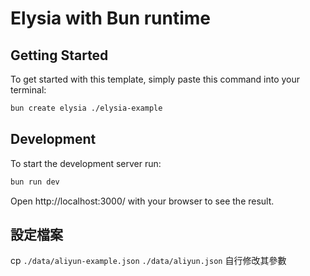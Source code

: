 # Elysia with Bun runtime

## Getting Started

To get started with this template, simply paste this command into your terminal:

```bash
bun create elysia ./elysia-example
```

## Development

To start the development server run:

```bash
bun run dev
```

Open http://localhost:3000/ with your browser to see the result.

## 設定檔案

cp `./data/aliyun-example.json` `./data/aliyun.json` 自行修改其參數
